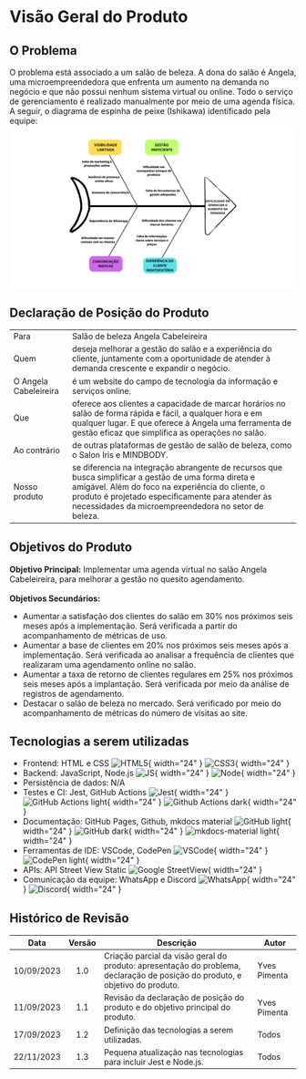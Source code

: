 # Visão Geral do Produto

## O Problema
O problema está associado a um salão de beleza. A dona do salão é Angela, uma microempreendedora que enfrenta um aumento na demanda no negócio e que não possui nenhum sistema virtual ou online. Todo o serviço de gerenciamento é realizado manualmente por meio de uma agenda física. A seguir, o diagrama de espinha de peixe (Ishikawa) identificado pela equipe:
![Diagrama_de_Ishikawa](../img/ishikawa-alt.png)

## Declaração de Posição do Produto

|               |                                     |
| :------------ | ----------------------------------- |
| Para          | Salão de beleza Angela Cabeleireira |
| Quem          | deseja melhorar a gestão do salão e a experiência do cliente, juntamente com a oportunidade de atender à demanda crescente e expandir o negócio. |
| O Angela Cabeleireira | é um website do campo de tecnologia da informação e serviços online. |
| Que           | oferece aos clientes a capacidade de marcar horários no salão de forma rápida e fácil, a qualquer hora e em qualquer lugar. E que oferece à Angela uma ferramenta de gestão eficaz que simplifica as operações no salão. |
| Ao contrário  | de outras plataformas de gestão de salão de beleza, como o Salon Iris e MINDBODY. |
| Nosso produto | se diferencia na integração abrangente de recursos que busca simplificar a gestão de uma forma direta e amigável. Além do foco na experiência do cliente, o produto é projetado especificamente para atender às necessidades da microempreendedora no setor de beleza. |    

## Objetivos do Produto

**Objetivo Principal:** Implementar uma agenda virtual no salão  Angela Cabeleireira, para melhorar a gestão no quesito agendamento. </br></br>
**Objetivos Secundários:** 
<ul>
    <li>Aumentar a satisfação dos clientes do salão em 30% nos próximos seis meses após a implementação. Será verificada a partir do acompanhamento de métricas de uso.</li>
    <li>Aumentar a base de clientes em 20% nos próximos seis meses após a implementação. Será verificada ao  analisar a frequência de clientes que realizaram uma agendamento online no salão.</li>
    <li>Aumentar a taxa de retorno de clientes regulares em 25% nos próximos seis meses após a implantação. Será verificada por meio da análise de registros de agendamento.</li>
    <li>Destacar o salão de beleza no mercado. Será verificado por meio do acompanhamento de métricas do número de visitas ao site.</li>
</ul>


## Tecnologias a serem utilizadas
- Frontend: HTML e CSS ![HTML5](https://www.svgrepo.com/show/452228/html-5.svg){ width="24" } ![CSS3](https://www.svgrepo.com/show/373535/css.svg){ width="24" }
- Backend: JavaScript, Node.js ![JS](https://www.svgrepo.com/show/303206/javascript-logo.svg){ width="24" } ![Node](https://seeklogo.com/images/N/nodejs-logo-FBE122E377-seeklogo.com.png){ width="24" } 
- Persistência de dados: N/A
- Testes e CI: Jest, GitHub Actions ![Jest](https://seeklogo.com/images/J/jest-logo-F9901EBBF7-seeklogo.com.png){ width="24" } ![GitHub Actions light](https://www.svgrepo.com/show/330509/githubactions.svg#only-light){ width="24" } ![Github Actions dark](https://seeklogo.com/images/G/github-actions-logo-031704BDC6-seeklogo.com.png#only-dark){ width="24" }
- Documentação: GitHub Pages, Github, mkdocs material ![GitHub light](https://www.svgrepo.com/show/493677/github-repo-git-octocat.svg#only-light){ width="24" } ![GitHub dark](https://www.svgrepo.com/show/325237/github-outline.svg#only-dark){ width="24" } ![mkdocs-material light](https://raw.githubusercontent.com/squidfunk/mkdocs-material/master/docs/assets/favicon.png){ width="24" }
- Ferramentas de IDE: VSCode, CodePen ![VSCode](https://www.svgrepo.com/show/374171/vscode.svg){ width="24" } ![CodePen light](https://seeklogo.com/images/C/codepen-logo-FDEB3664F1-seeklogo.com.png){ width="24" }
- APIs: API Street View Static ![Google StreetView](https://upload.wikimedia.org/wikipedia/commons/f/f6/Street_View_logo.png
){ width="24" }
- Comunicação da equipe: WhatsApp e Discord ![WhatsApp](https://www.svgrepo.com/show/475692/whatsapp-color.svg){ width="24" } ![Discord](https://www.svgrepo.com/show/331368/discord-v2.svg){ width="24" }

## Histórico de Revisão

| Data       | Versão |                                                          Descrição                                                            |    Autor     |
| :--------: | :----: | ----------------------------------------------------------------------------------------------------------------------------- | ------------ |
| 10/09/2023 | 1.0    | Criação parcial da visão geral do produto: apresentação do problema, declaração de posição do produto, e objetivo do produto. | Yves Pimenta |
| 11/09/2023 | 1.1    | Revisão da declaração de posição do produto e do objetivo principal do produto.                                               | Yves Pimenta |
| 17/09/2023 | 1.2    | Definição das tecnologias a serem utilizadas.                                                                                 | Todos        |
| 22/11/2023 | 1.3    | Pequena atualização nas tecnologias para incluir Jest e Node.js.                                                   | Todos        |

